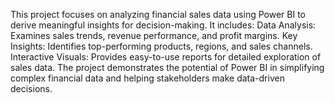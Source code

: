 This project focuses on analyzing financial sales data using Power BI to derive meaningful insights for decision-making. It includes:
Data Analysis: Examines sales trends, revenue performance, and profit margins.
Key Insights: Identifies top-performing products, regions, and sales channels.
Interactive Visuals: Provides easy-to-use reports for detailed exploration of sales data.
The project demonstrates the potential of Power BI in simplifying complex financial data and helping stakeholders make data-driven decisions.
